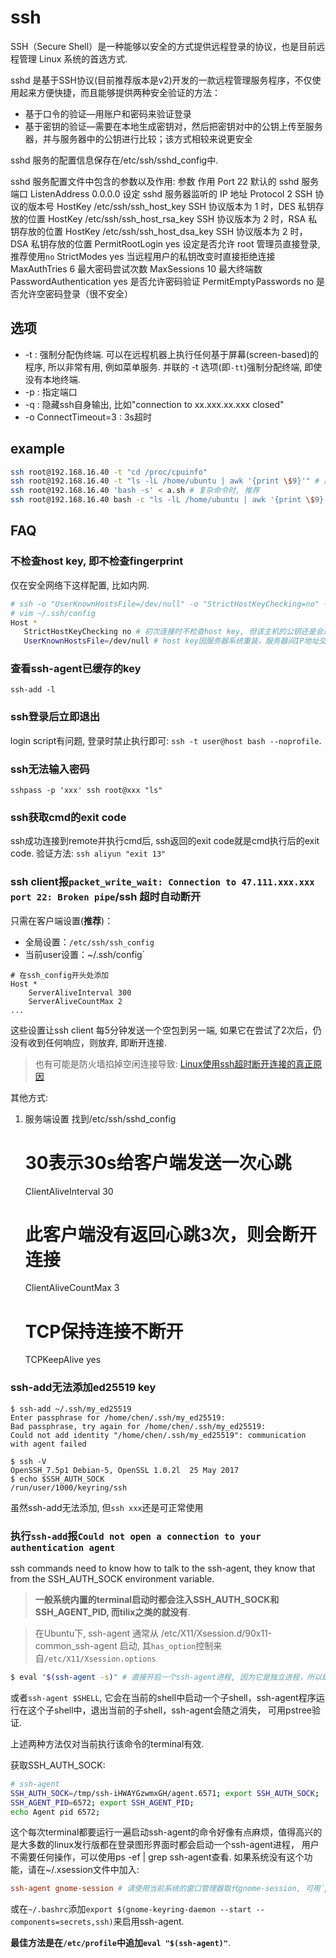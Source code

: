 # ssh
SSH（Secure Shell）是一种能够以安全的方式提供远程登录的协议，也是目前远程管理
Linux 系统的首选方式.

sshd 是基于SSH协议(目前推荐版本是v2)开发的一款远程管理服务程序，不仅使用起来方便快捷，而且能够提供两种安全验证的方法：
- 基于口令的验证—用账户和密码来验证登录
- 基于密钥的验证—需要在本地生成密钥对，然后把密钥对中的公钥上传至服务器，并与服务器中的公钥进行比较；该方式相较来说更安全

sshd 服务的配置信息保存在/etc/ssh/sshd_config中.

sshd 服务配置文件中包含的参数以及作用:
参数 作用
Port 22 默认的 sshd 服务端口
ListenAddress 0.0.0.0 设定 sshd 服务器监听的 IP 地址
Protocol 2 SSH 协议的版本号
HostKey /etc/ssh/ssh_host_key SSH 协议版本为 1 时，DES 私钥存放的位置
HostKey /etc/ssh/ssh_host_rsa_key SSH 协议版本为 2 时，RSA 私钥存放的位置
HostKey /etc/ssh/ssh_host_dsa_key SSH 协议版本为 2 时，DSA 私钥存放的位置
PermitRootLogin yes 设定是否允许 root 管理员直接登录, 推荐使用`no`
StrictModes yes 当远程用户的私钥改变时直接拒绝连接
MaxAuthTries 6 最大密码尝试次数
MaxSessions 10 最大终端数
PasswordAuthentication yes 是否允许密码验证
PermitEmptyPasswords no 是否允许空密码登录（很不安全）

## 选项
- -t : 强制分配伪终端. 可以在远程机器上执行任何基于屏幕(screen-based)的程序, 所以非常有用, 例如菜单服务. 并联的 -t 选项(即`-tt`)强制分配终端, 即使没有本地终端.
- -p : 指定端口
- -q : 隐藏ssh自身输出, 比如"connection to xx.xxx.xx.xxx closed"
- -o ConnectTimeout=3 : 3s超时

## example
```bash
ssh root@192.168.16.40 -t "cd /proc/cpuinfo"
ssh root@192.168.16.40 -t "ls -lL /home/ubuntu | awk '{print \$9}'" # 简单命令时推荐, 此时需要转义否则结果会与预期不符.
ssh root@192.168.16.40 'bash -s' < a.sh # 复杂命令时, 推荐
ssh root@192.168.16.40 bash -c "ls -lL /home/ubuntu | awk '{print \$9}'" # 此时的执行结果不正确, 因此不能使用`bash -c "xxx"`的形式
```

## FAQ
### 不检查host key, 即不检查fingerprint
仅在安全网络下这样配置, 比如内网.

```bash
# ssh -o "UserKnownHostsFile=/dev/null" -o "StrictHostKeyChecking=no" -o ConnectTimeout=10 user@host
# vim ~/.ssh/config
Host *
   StrictHostKeyChecking no # 初次连接时不检查host key, 但该主机的公钥还是会追加到文件 ~/.ssh/known_hosts 中
   UserKnownHostsFile=/dev/null # host key因服务器系统重装，服务器间IP地址交换，DHCP，虚拟机重建，中间人劫持等出现变更也不提示. 即不加入KnownHostsFile
```

### 查看ssh-agent已缓存的key
`ssh-add -l`

### ssh登录后立即退出
login script有问题, 登录时禁止执行即可: `ssh -t user@host bash --noprofile`.

### ssh无法输入密码
`sshpass -p 'xxx' ssh root@xxx "ls"`

### ssh获取cmd的exit code
ssh成功连接到remote并执行cmd后, ssh返回的exit code就是cmd执行后的exit code. 验证方法: `ssh aliyun "exit 13"`

### ssh client报`packet_write_wait: Connection to 47.111.xxx.xxx port 22: Broken pipe`/ssh 超时自动断开
只需在客户端设置(**推荐**)：
- 全局设置：`/etc/ssh/ssh_config`
- 当前user设置：~/.ssh/config`

```
# 在ssh_config开头处添加
Host *
    ServerAliveInterval 300
    ServerAliveCountMax 2
...
```

这些设置让ssh client 每5分钟发送一个空包到另一端, 如果它在尝试了2次后，仍没有收到任何响应，则放弃, 即断开连接.

> 也有可能是防火墙掐掉空闲连接导致: [Linux使用ssh超时断开连接的真正原因](http://bluebiu.com/blog/linux-ssh-session-alive.html)

其他方式:
1. 服务端设置
    找到/etc/ssh/sshd_config

    # 30表示30s给客户端发送一次心跳
    ClientAliveInterval 30
    # 此客户端没有返回心跳3次，则会断开连接
    ClientAliveCountMax 3
    # TCP保持连接不断开
    TCPKeepAlive yes



### ssh-add无法添加ed25519 key
```
$ ssh-add ~/.ssh/my_ed25519
Enter passphrase for /home/chen/.ssh/my_ed25519:
Bad passphrase, try again for /home/chen/.ssh/my_ed25519:
Could not add identity "/home/chen/.ssh/my_ed25519": communication with agent failed

$ ssh -V
OpenSSH_7.5p1 Debian-5, OpenSSL 1.0.2l  25 May 2017
$ echo $SSH_AUTH_SOCK
/run/user/1000/keyring/ssh
```

虽然ssh-add无法添加, 但`ssh xxx`还是可正常使用

### 执行`ssh-add`报`Could not open a connection to your authentication agent`
ssh commands need to know how to talk to the ssh-agent, they know that from the SSH_AUTH_SOCK environment variable.

> **一般系统内置的terminal启动时都会注入SSH_AUTH_SOCK和SSH_AGENT_PID, 而tilix之类的就没有**.

> 在Ubuntu下, ssh-agent 通常从 /etc/X11/Xsession.d/90x11-common_ssh-agent 启动, 其`has_option`控制来自`/etc/X11/Xsession.options`

```bash
$ eval "$(ssh-agent -s)" # 直接开启一个ssh-agent进程, 因为它是独立进程，所以即使用户退出当前shell连接，它依然存在. `ssh-agent -s`是启动ssh-agent并输出启用其环境变量的bash script.
```
或者`ssh-agent $SHELL`, 它会在当前的shell中启动一个子shell，ssh-agent程序运行在这个子shell中，退出当前的子shell，ssh-agent会随之消失， 可用pstree验证.

上述两种方法仅对当前执行该命令的terminal有效.

获取SSH_AUTH_SOCK:
```bash
# ssh-agent 
SSH_AUTH_SOCK=/tmp/ssh-iHWAYGzwmxGH/agent.6571; export SSH_AUTH_SOCK;
SSH_AGENT_PID=6572; export SSH_AGENT_PID;
echo Agent pid 6572;
```

这个每次terminal都要运行一遍启动ssh-agent的命令好像有点麻烦，值得高兴的是大多数的linux发行版都在登录图形界面时都会启动一个ssh-agent进程， 用户不需要任何操作，可以使用ps -ef | grep ssh-agent查看. 如果系统没有这个功能，请在~/.xsession文件中加入:
```conf
ssh-agent gnome-session # 请使用当前系统的窗口管理器取代gnome-session, 可用`ps aux|grep -i session`查找对应的session
```

或在`~/.bashrc`添加`export $(gnome-keyring-daemon --start --components=secrets,ssh)`来启用ssh-agent.

**最佳方法是在`/etc/profile`中追加`eval "$(ssh-agent)"`**.